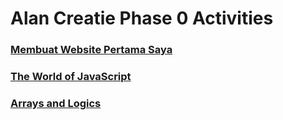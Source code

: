 # Alan Creatie Phase 0 Activities

### [Membuat Website Pertama Saya](./README-WEEK-1.md)
### [The World of JavaScript](./README-WEEK-2.md)
### [Arrays and Logics](./README-WEEK-3.md)
